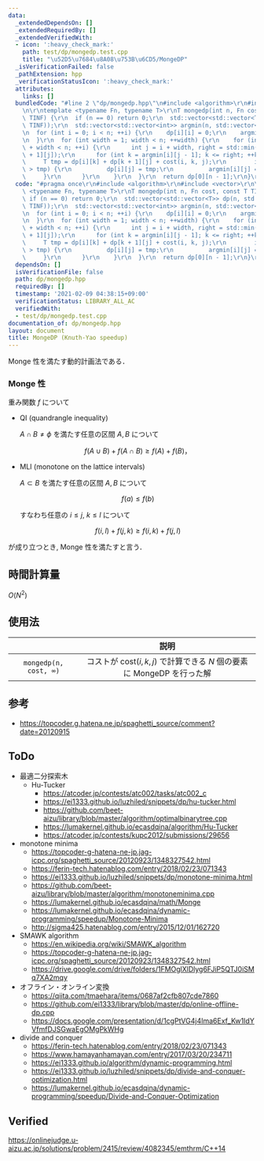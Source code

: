 ```yaml
---
data:
  _extendedDependsOn: []
  _extendedRequiredBy: []
  _extendedVerifiedWith:
  - icon: ':heavy_check_mark:'
    path: test/dp/mongedp.test.cpp
    title: "\u52D5\u7684\u8A08\u753B\u6CD5/MongeDP"
  _isVerificationFailed: false
  _pathExtension: hpp
  _verificationStatusIcon: ':heavy_check_mark:'
  attributes:
    links: []
  bundledCode: "#line 2 \"dp/mongedp.hpp\"\n#include <algorithm>\r\n#include <vector>\r\
    \n\r\ntemplate <typename Fn, typename T>\r\nT mongedp(int n, Fn cost, const T\
    \ TINF) {\r\n  if (n == 0) return 0;\r\n  std::vector<std::vector<T>> dp(n, std::vector<T>(n,\
    \ TINF));\r\n  std::vector<std::vector<int>> argmin(n, std::vector<int>(n, -1));\r\
    \n  for (int i = 0; i < n; ++i) {\r\n    dp[i][i] = 0;\r\n    argmin[i][i] = i;\r\
    \n  }\r\n  for (int width = 1; width < n; ++width) {\r\n    for (int i = 0; i\
    \ + width < n; ++i) {\r\n      int j = i + width, right = std::min(j - 1, argmin[i\
    \ + 1][j]);\r\n      for (int k = argmin[i][j - 1]; k <= right; ++k) {\r\n   \
    \     T tmp = dp[i][k] + dp[k + 1][j] + cost(i, k, j);\r\n        if (dp[i][j]\
    \ > tmp) {\r\n          dp[i][j] = tmp;\r\n          argmin[i][j] = k;\r\n   \
    \     }\r\n      }\r\n    }\r\n  }\r\n  return dp[0][n - 1];\r\n}\r\n"
  code: "#pragma once\r\n#include <algorithm>\r\n#include <vector>\r\n\r\ntemplate\
    \ <typename Fn, typename T>\r\nT mongedp(int n, Fn cost, const T TINF) {\r\n \
    \ if (n == 0) return 0;\r\n  std::vector<std::vector<T>> dp(n, std::vector<T>(n,\
    \ TINF));\r\n  std::vector<std::vector<int>> argmin(n, std::vector<int>(n, -1));\r\
    \n  for (int i = 0; i < n; ++i) {\r\n    dp[i][i] = 0;\r\n    argmin[i][i] = i;\r\
    \n  }\r\n  for (int width = 1; width < n; ++width) {\r\n    for (int i = 0; i\
    \ + width < n; ++i) {\r\n      int j = i + width, right = std::min(j - 1, argmin[i\
    \ + 1][j]);\r\n      for (int k = argmin[i][j - 1]; k <= right; ++k) {\r\n   \
    \     T tmp = dp[i][k] + dp[k + 1][j] + cost(i, k, j);\r\n        if (dp[i][j]\
    \ > tmp) {\r\n          dp[i][j] = tmp;\r\n          argmin[i][j] = k;\r\n   \
    \     }\r\n      }\r\n    }\r\n  }\r\n  return dp[0][n - 1];\r\n}\r\n"
  dependsOn: []
  isVerificationFile: false
  path: dp/mongedp.hpp
  requiredBy: []
  timestamp: '2021-02-09 04:38:15+09:00'
  verificationStatus: LIBRARY_ALL_AC
  verifiedWith:
  - test/dp/mongedp.test.cpp
documentation_of: dp/mongedp.hpp
layout: document
title: MongeDP (Knuth-Yao speedup)
---
```


Monge 性を満たす動的計画法である．


### Monge 性

重み関数 $f$ について

- QI (quandrangle inequality)

  $A \cap B \neq \phi$ を満たす任意の区間 $A, B$ について

  $$f(A \cup B) + f(A \cap B) \geq f(A) + f(B) \text{，}$$

- MLI (monotone on the lattice intervals)

  $A \subset B$ を満たす任意の区間 $A, B$ について

  $$f(a) \leq f(b)$$

  すなわち任意の $i \leq j,\ k \leq l$ について

  $$f(i, l) + f(j, k) \geq f(i, k) + f(j, l)$$

が成り立つとき, Monge 性を満たすと言う．


## 時間計算量

$O(N^2)$


## 使用法

||説明|
|:--:|:--:|
|`mongedp(n, cost, ∞)`|コストが $\mathrm{cost}(i, k, j)$ で計算できる $N$ 個の要素に MongeDP を行った解|


## 参考

- https://topcoder.g.hatena.ne.jp/spaghetti_source/comment?date=20120915


## ToDo

- 最適二分探索木
  - Hu-Tucker
    - https://atcoder.jp/contests/atc002/tasks/atc002_c
    - https://ei1333.github.io/luzhiled/snippets/dp/hu-tucker.html
    - https://github.com/beet-aizu/library/blob/master/algorithm/optimalbinarytree.cpp
    - https://lumakernel.github.io/ecasdqina/algorithm/Hu-Tucker
    -  https://atcoder.jp/contests/kupc2012/submissions/29656
- monotone minima
  - https://topcoder-g-hatena-ne-jp.jag-icpc.org/spaghetti_source/20120923/1348327542.html
  - https://ferin-tech.hatenablog.com/entry/2018/02/23/071343
  - https://ei1333.github.io/luzhiled/snippets/dp/monotone-minima.html
  - https://github.com/beet-aizu/library/blob/master/algorithm/monotoneminima.cpp
  - https://lumakernel.github.io/ecasdqina/math/Monge
  - https://lumakernel.github.io/ecasdqina/dynamic-programming/speedup/Monotone-Minima
  - http://sigma425.hatenablog.com/entry/2015/12/01/162720
- SMAWK algorithm
  - https://en.wikipedia.org/wiki/SMAWK_algorithm
  - https://topcoder-g-hatena-ne-jp.jag-icpc.org/spaghetti_source/20120923/1348327542.html
  - https://drive.google.com/drive/folders/1FMOglXlDlyg6FJiP5QTJ0iSMq7XA2mqy
- オフライン・オンライン変換
  - https://qiita.com/tmaehara/items/0687af2cfb807cde7860
  - https://github.com/ei1333/library/blob/master/dp/online-offline-dp.cpp
  - https://docs.google.com/presentation/d/1cgPtVG4j4Ima6Exf_Kw1IdYVfmfDJSGwaEgOMgPkWHg
- divide and conquer
  - https://ferin-tech.hatenablog.com/entry/2018/02/23/071343
  - https://www.hamayanhamayan.com/entry/2017/03/20/234711
  - https://ei1333.github.io/algorithm/dynamic-programming.html
  - https://ei1333.github.io/luzhiled/snippets/dp/divide-and-conquer-optimization.html
  - https://lumakernel.github.io/ecasdqina/dynamic-programming/speedup/Divide-and-Conquer-Optimization


## Verified

https://onlinejudge.u-aizu.ac.jp/solutions/problem/2415/review/4082345/emthrm/C++14
